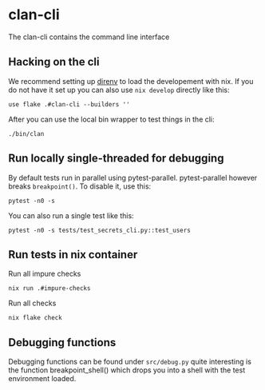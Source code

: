 # clan-cli

The clan-cli contains the command line interface

## Hacking on the cli

We recommend setting up [direnv](https://direnv.net/) to load the developement with nix.
If you do not have it set up you can also use `nix develop` directly like this:

```
use flake .#clan-cli --builders ''
```

After you can use the local bin wrapper to test things in the cli:

```
./bin/clan
```

## Run locally single-threaded for debugging

By default tests run in parallel using pytest-parallel.
pytest-parallel however breaks `breakpoint()`. To disable it, use this:

```console
pytest -n0 -s
```

You can also run a single test like this:

```console
pytest -n0 -s tests/test_secrets_cli.py::test_users
```

## Run tests in nix container

Run all impure checks

```console
nix run .#impure-checks
```

Run all checks

```console
nix flake check
```

## Debugging functions

Debugging functions can be found under `src/debug.py`
quite interesting is the function breakpoint_shell() which drops you into a shell
with the test environment loaded.
